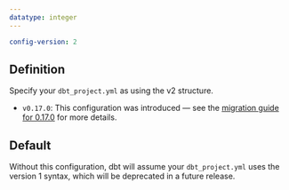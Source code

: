 ```yaml
---
datatype: integer
---
```


<File name='dbt_project.yml'>

```yml
config-version: 2
```

</File>

## Definition
Specify your `dbt_project.yml` as using the v2 structure.

<Changelog>

* `v0.17.0`: This configuration was introduced — see the [migration guide for 0.17.0](upgrading-to-0.17.0) for more details.

</Changelog>

## Default
Without this configuration, dbt will assume your `dbt_project.yml` uses the version 1 syntax, which will be deprecated in a future release.
